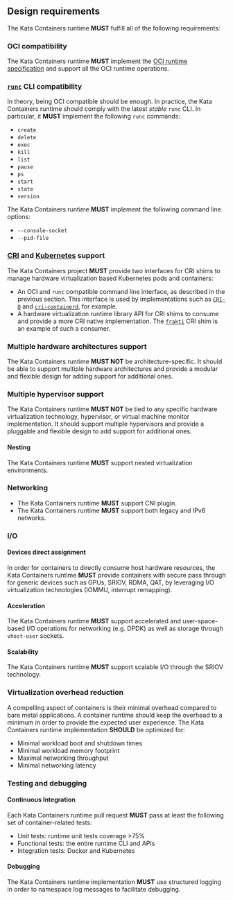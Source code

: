 ## Design requirements

The Kata Containers runtime **MUST** fulfill all of the following requirements:

### OCI compatibility
The Kata Containers runtime **MUST** implement the [OCI runtime specification](https://github.com/opencontainers/runtime-spec) and support all
the OCI runtime operations.

### [`runc`](https://github.com/opencontainers/runc) CLI compatibility
In theory, being OCI compatible should be enough. In practice, the Kata Containers runtime
should comply with the latest *stable* `runc` CLI. In particular, it **MUST** implement the
following `runc` commands:

* `create`
* `delete`
* `exec`
* `kill`
* `list`
* `pause`
* `ps`
* `start`
* `state`
* `version`

The Kata Containers runtime **MUST** implement the following command line options:
* `--console-socket`
* `--pid-file`

### [CRI](http://blog.kubernetes.io/2016/12/container-runtime-interface-cri-in-kubernetes.html) and [Kubernetes](https://kubernetes.io) support
The Kata Containers project **MUST** provide two interfaces for CRI shims to manage hardware
virtualization based Kubernetes pods and containers:
-  An OCI and `runc` compatible command line interface, as described in the previous section.
This interface is used by implementations such as [`CRI-O`](http://cri-o.io) and [`cri-containerd`](https://github.com/containerd/cri-containerd), for example.
- A hardware virtualization runtime library API for CRI shims to consume and provide a more
CRI native implementation. The [`frakti`](https://github.com/kubernetes/frakti) CRI shim is an example of such a consumer.

### Multiple hardware architectures support
The Kata Containers runtime **MUST NOT** be architecture-specific. It should be able to support
multiple hardware architectures and provide a modular and flexible design for adding support
for additional ones.

### Multiple hypervisor support
The Kata Containers runtime **MUST NOT** be tied to any specific hardware virtualization technology,
hypervisor, or virtual machine monitor implementation.
It should support multiple hypervisors and provide a pluggable and flexible design to add support
for additional ones.

#### Nesting
The Kata Containers runtime **MUST** support nested virtualization environments.

### Networking

* The Kata Containers runtime **MUST** support CNI plugin.
* The Kata Containers runtime **MUST** support both legacy and IPv6 networks.

### I/O

#### Devices direct assignment
In order for containers to directly consume host hardware resources, the Kata Containers runtime
**MUST** provide containers with secure pass through for generic devices such as GPUs, SRIOV,
RDMA, QAT, by leveraging I/O virtualization technologies (IOMMU, interrupt remapping).

#### Acceleration
The Kata Containers runtime **MUST** support accelerated and user-space-based I/O operations
for networking (e.g. DPDK) as well as storage through `vhost-user` sockets.

#### Scalability
The Kata Containers runtime **MUST** support scalable I/O through the SRIOV technology.


### Virtualization overhead reduction
A compelling aspect of containers is their minimal overhead compared to bare metal applications.
A container runtime should keep the overhead to a minimum in order to provide the expected user
experience. 
The Kata Containers runtime implementation **SHOULD** be optimized for:

* Minimal workload boot and shutdown times
* Minimal workload memory footprint
* Maximal networking throughput
* Minimal networking latency

### Testing and debugging

#### Continuous Integration
Each Kata Containers runtime pull request **MUST** pass at least the following  set of container-related
tests:

* Unit tests: runtime unit tests coverage >75%
* Functional tests: the entire runtime CLI and APIs
* Integration tests: Docker and Kubernetes

#### Debugging

The Kata Containers runtime implementation **MUST** use structured logging in order to namespace
log messages to facilitate debugging.
